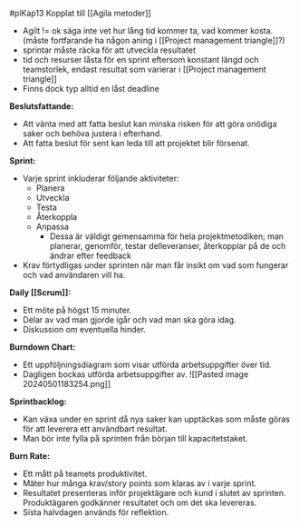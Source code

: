 #plKap13
Kopplat till [[Agila metoder]]

- Agilt != ok säga inte vet hur lång tid kommer ta, vad kommer kosta. (måste fortfarande ha någon aning i [[Project management triangle]]?)
- sprintar måste räcka för att utveckla resultatet
- tid och resurser låsta för en sprint eftersom konstant längd och teamstorlek, endast resultat som varierar i [[Project management triangle]]
- Finns dock typ alltid en låst deadline

**Beslutsfattande:**

- Att vänta med att fatta beslut kan minska risken för att göra onödiga saker och behöva justera i efterhand.
- Att fatta beslut för sent kan leda till att projektet blir försenat.

**Sprint:**

- Varje sprint inkluderar följande aktiviteter:
    - Planera
    - Utveckla
    - Testa
    - Återkoppla
    - Anpassa
	    - Dessa är väldigt gemensamma för hela projektmetodiken; man planerar, genomför, testar delleveranser, återkopplar på de och ändrar efter feedback
- Krav förtydligas under sprinten när man får insikt om vad som fungerar och vad användaren vill ha.

**Daily [[Scrum]]:**

- Ett möte på högst 15 minuter.
- Delar av vad man gjorde igår och vad man ska göra idag.
- Diskussion om eventuella hinder.

**Burndown Chart:**

- Ett uppföljningsdiagram som visar utförda arbetsuppgifter över tid.
- Dagligen bockas utförda arbetsuppgifter av.
![[Pasted image 20240501183254.png]]


**Sprintbacklog:**

- Kan växa under en sprint då nya saker kan upptäckas som måste göras för att leverera ett användbart resultat.
- Man bör inte fylla på sprinten från början till kapacitetstaket.

**Burn Rate:**

- Ett mått på teamets produktivitet.
- Mäter hur många krav/story points som klaras av i varje sprint.
- Resultatet presenteras inför projektägare och kund i slutet av sprinten. Produktägaren godkänner resultatet och om det ska levereras.
- Sista halvdagen används för reflektion.

